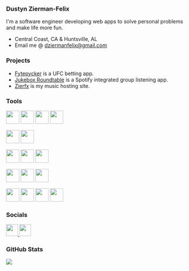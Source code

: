 ### Dustyn Zierman-Felix

I'm a software engineer developing web apps to solve personal problems and make life more fun.

* Central Coast, CA & Huntsville, AL
* Email me @ [dziermanfelix@gmail.com](mailto:dziermanfelix@gmail.com)

### Projects
* [Fytepycker](https://fytepycker-611ee5279614.herokuapp.com/) is a UFC betting app.
* [Jukebox Roundtable](https://jukebox-roundtable.onrender.com/) is a Spotify integrated group listening app.
* [Zierfx](https://zierfx.com/) is my music hosting site.

### Tools

[<code><img height="36" src="https://raw.githubusercontent.com/danielcranney/readme-generator/main/public/icons/skills/javascript-colored.svg"></code>](https://developer.mozilla.org/en-US/docs/Web/JavaScript)
[<code><img height="36" src="https://raw.githubusercontent.com/danielcranney/readme-generator/main/public/icons/skills/typescript-colored.svg"></code>](https://www.typescriptlang.org/)
[<code><img height="36" src="https://raw.githubusercontent.com/danielcranney/readme-generator/main/public/icons/skills/python-colored.svg"></code>](https://www.python.org/)
[<code><img height="36" src="https://raw.githubusercontent.com/danielcranney/readme-generator/main/public/icons/skills/java-colored.svg"></code>](https://www.oracle.com/java/)

[<code><img height="36" src="https://raw.githubusercontent.com/danielcranney/readme-generator/main/public/icons/skills/react-colored.svg"></code>](https://reactjs.org/)
[<code><img height="36" src="https://raw.githubusercontent.com/danielcranney/readme-generator/main/public/icons/skills/tailwindcss-colored.svg"></code>](https://tailwindcss.com/)


[<code><img height="36" src="https://raw.githubusercontent.com/danielcranney/readme-generator/main/public/icons/skills/nodejs-colored.svg"></code>](https://nodejs.org/en/)
[<code><img height="36" src="https://raw.githubusercontent.com/danielcranney/readme-generator/main/public/icons/skills/express-colored-dark.svg"></code>](https://expressjs.com/)
[<code><img height="36" src="https://raw.githubusercontent.com/danielcranney/readme-generator/main/public/icons/skills/django-colored-dark.svg"></code>](https://www.djangoproject.com/)

[<code><img height="36" src="https://raw.githubusercontent.com/danielcranney/readme-generator/main/public/icons/skills/postgresql-colored.svg"></code>](https://www.postgresql.org/)
[<code><img height="36" src="https://raw.githubusercontent.com/danielcranney/readme-generator/main/public/icons/skills/mongodb-colored.svg"></code>](https://www.mongodb.com/)
[<code><img height="36" src="https://raw.githubusercontent.com/danielcranney/readme-generator/main/public/icons/skills/mysql-colored.svg"></code>](https://www.mysql.com/)

[<code><img height="36" src="https://raw.githubusercontent.com/danielcranney/readme-generator/main/public/icons/skills/vim.svg"></code>](https://www.vim.org/)
[<code><img height="36" src="https://raw.githubusercontent.com/danielcranney/readme-generator/main/public/icons/skills/gnubash.svg"></code>](https://www.gnu.org/software/bash/)
[<code><img height="36" src="https://raw.githubusercontent.com/danielcranney/readme-generator/main/public/icons/skills/linux-colored.svg"></code>](https://www.linux.org)
[<code><img height="36" src="https://raw.githubusercontent.com/danielcranney/readme-generator/main/public/icons/skills/git-colored.svg"></code>](https://git-scm.com/)

### Socials

<p align="left"> <a href="https://www.github.com/dziermanfelix" target="_blank" rel="noreferrer"> <picture> <source media="(prefers-color-scheme: dark)" srcset="https://raw.githubusercontent.com/danielcranney/readme-generator/main/public/icons/socials/github-dark.svg" /> <source media="(prefers-color-scheme: light)" srcset="https://raw.githubusercontent.com/danielcranney/readme-generator/main/public/icons/socials/github.svg" /> <img src="https://raw.githubusercontent.com/danielcranney/readme-generator/main/public/icons/socials/github.svg" width="32" height="32" /> </picture> </a> <a href="https://www.linkedin.com/in/dziermanfelix" target="_blank" rel="noreferrer"> <picture> <source media="(prefers-color-scheme: dark)" srcset="https://raw.githubusercontent.com/danielcranney/readme-generator/main/public/icons/socials/linkedin-dark.svg" /> <source media="(prefers-color-scheme: light)" srcset="https://raw.githubusercontent.com/danielcranney/readme-generator/main/public/icons/socials/linkedin.svg" /> <img src="https://raw.githubusercontent.com/danielcranney/readme-generator/main/public/icons/socials/linkedin.svg" width="32" height="32" /> </picture> </a></p>

### GitHub Stats

![](https://nirzak-streak-stats.vercel.app/?user=dziermanfelix&theme=dark&hide_border=false)
